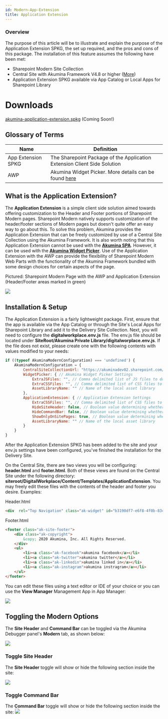 ```yaml
---
id: Modern-App-Extension
title: Application Extension
---
```



### Overview

The purpose of this article will be to illustrate and explain the purpose of the Application Extension SPKG, the set up required, and the pros and cons of this package. The installation of this feature assumes the following have been met:

* Sharepoint Modern Site Collection
* Central Site with Akumina Framework V4.8 or higher ([More](/docs/AK-Central-Site-Support))
* Application Extension SPKG available via App Catalog or Local Apps for Sharepoint Library

# Downloads
[akumina-application-extension.spkg](#) (Coming Soon!)


## Glossary of Terms

|Name|Definition|
|---|---|
|App Extension SPKG|The Sharepoint Package of the Application Extension Client Side Solution|
|AWP|Akumina Widget Picker. More details can be found [here](/docs/Modern-SPA)|


## What is the Application Extension?

The **Application Extension** is a simple client side solution aimed towards offering customization to the Header and Footer portions of Sharepoint Modern pages. Sharepoint Modern natively supports customization of the header/footer sections of Modern pages but doesn't quite offer an easy way to go about this. To solve this problem, Akumina provides the Application Extension that can be freely customized by use of a Central Site Collection using the Akumina Framework.
It is also worth noting that this Application Extension cannot be used with the **[Akumina SPA](/docs/Modern-SPA)**. However, it can be used with the **[Akumina Widget Picker](/docs/Modern-AWP)**. Use of the Application Extension with the AWP can provide the flexibility of Sharepoint Modern Web Parts with the functionality of the Akumina Framework bundled with some design choices for certain aspects of the page.

Pictured: Sharepoint Modern Page with the AWP and Application Extension (Header/Footer areas marked in green)

![](https://akuminadownloads.blob.core.windows.net/wiki/AkuminaDev/modern_appext_homepage.PNG)


## Installation & Setup

The Application Extension is a fairly lightweight package. First, ensure that the app is available via the App Catalog or through the Site's Local Apps for Sharepoint Library and add it to the Delivery Site Collection. Next, you will need to configure the **digitalworkplace.env.js** file. The env.js file should be located under **SiteRoot/Akumina Private Library/digitalworplace.env.js**. If the file does not exist, please create one with the following contents with values modified to your needs:

```javascript
if ((typeof AkuminaModernConfiguration) === 'undefined') {
	AkuminaModernConfiguration = {
		CentralSiteCollectionUrl: "https://akuminadev02.sharepoint.com/sites/1209-1213-DEV", // Central Site from which assets are provisioned
		WidgetPicker: { // Akumina Widget Picker Settings
			ExtraJSFiles: "", // Comma delimited list of JS files to download from the central site
			ExtraCSSFiles: "", // Comma delimited list of CSS files to download from the central site
			AssetLibraryName: "" // Name of the local asset library
		},
		ApplicationExtension: { // Application Extension Settings
			ExtraCSSFiles: "", // Comma delimited list of CSS files to download from the central site
			HideSiteHeader: false, // Boolean value determining whether the modern header should be hidden
			HideCommandBar: false, // Boolean value determining whether the modern command bar should be hidden
			ShowOnlyOnSitePages: true, // Boolean value determining whether only SitePage navigation should be enabled
			AssetLibraryName: "" // Name of the local asset library
		}
	}
} 
```

After the Application Extension SPKG has been added to the site and your env.js settings have been configured, you've finished the installation for the Delivery Site.

On the Central Site, there are two views you will be configuring: **header.html** and **footer.html**. Both of these views are found on the Central Site under the following directory: **siteroot/DigitalWorkplace/Content/Templates/ApplicationExtension**. You may freely edit these files with the contents of the header and footer you desire. Examples:

Header.html
```html
<div  rel="Top Navigation" class="ak-widget" id="b3190df7-e6f8-4f0b-83c7-192e6500563e"></div>
```

Footer.html
```html
<footer class="ak-site-footer">
    <div class="ak-copyright">
        &copy; 2020 Akumina, Inc. All Rights Reserved.
    </div>
    <ul>
        <li><a class="ak-facebook">akumina facebook</a></li>
        <li><a class="ak-twitter">akumina twitter</a></li>
        <li><a class="ak-linkedin">akumina linked in</a></li>
        <li><a class="ak-instagram">akumina instragram</a></li>
    </ul>
</footer>
```

You can edit these files using a text editor or IDE of your choice or you can use the **View Manager** Management App in App Manager:

![](https://akuminadownloads.blob.core.windows.net/wiki/AkuminaDev/modern_appext_appmanager.PNG)


## Toggling the Modern Options

The **Site Header** and **Command Bar** can be toggled via the Akumina Debugger panel&#39;s **Modern** tab, as shown below:

![](https://akuminadownloads.blob.core.windows.net/wiki/AkuminaDev/modern_appext_dialog.PNG)

### Toggle Site Header

The **Site Header** toggle will show or hide the following section inside the site:

![](https://akuminadownloads.blob.core.windows.net/wiki/AkuminaDev/modern_appext_site_header_on.PNG)

### Toggle Command Bar

The **Command Bar** toggle will show or hide the following section inside the site: 
![](https://akuminadownloads.blob.core.windows.net/wiki/AkuminaDev/modern_appext_command_bar.PNG)